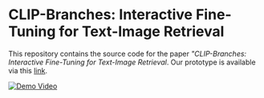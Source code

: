 # CLIP-Branches: Interactive Fine-Tuning for Text-Image Retrieval
This repository contains the source code for the paper *"CLIP-Branches: Interactive Fine-Tuning for Text-Image Retrieval*. Our prototype is available via this [link](https://web.clip-branches.net/). 

[![Demo Video](https://img.youtube.com/vi/lepPM3zi0l8/0.jpg)](https://youtu.be/lepPM3zi0l8)

